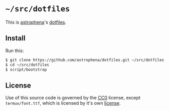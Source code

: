 # `~/src/dotfiles`

This is [astrophena]'s [dotfiles].

## Install

Run this:

```sh
$ git clone https://github.com/astrophena/dotfiles.git ~/src/dotfiles
$ cd ~/src/dotfiles
$ script/bootstrap
```

## License

Use of this source code is governed by the
[CC0] license, except `termux/font.ttf`,
which is licensed by it's own [license].

[astrophena]: https://astrophena.me
[dotfiles]: https://dotfiles.github.io
[CC0]: LICENSE.md
[license]: LICENSE-Hack.md
